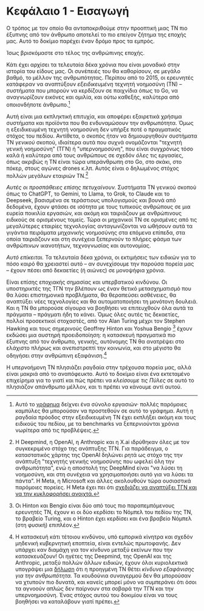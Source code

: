# Κεφάλαιο 1 - Εισαγωγή

Ο τρόπος με τον οποίο θα ανταποκριθούμε στην προοπτική μιας ΤΝ πιο έξυπνης από τον άνθρωπο αποτελεί το πιο επείγον ζήτημα της εποχής μας. Αυτό το δοκίμιο παρέχει έναν δρόμο προς τα εμπρός.

Ίσως βρισκόμαστε στο τέλος της ανθρώπινης εποχής.

Κάτι έχει αρχίσει τα τελευταία δέκα χρόνια που είναι μοναδικό στην ιστορία του είδους μας. Οι συνέπειές του θα καθορίσουν, σε μεγάλο βαθμό, το μέλλον της ανθρωπότητας. Περίπου από το 2015, οι ερευνητές κατάφεραν να αναπτύξουν *εξειδικευμένη* τεχνητή νοημοσύνη (ΤΝ) – συστήματα που μπορούν να κερδίζουν σε παιχνίδια όπως το Go, να αναγνωρίζουν εικόνες και ομιλία, και ούτω καθεξής, καλύτερα από οποιονδήποτε άνθρωπο.[^1]

Αυτή είναι μια εκπληκτική επιτυχία, και αποφέρει εξαιρετικά χρήσιμα συστήματα και προϊόντα που θα ενδυναμώσουν την ανθρωπότητα. Όμως η εξειδικευμένη τεχνητή νοημοσύνη δεν υπήρξε ποτέ ο πραγματικός στόχος του πεδίου. Αντίθετα, ο σκοπός ήταν να δημιουργηθούν συστήματα ΤΝ *γενικού* σκοπού, ιδιαίτερα αυτά που συχνά ονομάζονται "τεχνητή γενική νοημοσύνη" (ΤΓΝ) ή "υπερνοημοσύνη", που είναι συγχρόνως τόσο καλά ή καλύτερα από τους ανθρώπους σε σχεδόν *όλες* τις εργασίες, όπως ακριβώς η ΤΝ είναι τώρα υπεράνθρωπη στο Go, στο σκάκι, στο πόκερ, στους αγώνες drones κ.λπ. Αυτός είναι ο δηλωμένος στόχος πολλών μεγάλων εταιριών ΤΝ.[^2]

*Αυτές οι προσπάθειες επίσης πετυχαίνουν.* Συστήματα ΤΝ γενικού σκοπού όπως το ChatGPT, το Gemini, το Llama, το Grok, το Claude και το Deepseek, βασισμένα σε τεράστιους υπολογισμούς και βουνά από δεδομένα, έχουν φτάσει σε ισότητα με τους τυπικούς ανθρώπους σε μια ευρεία ποικιλία εργασιών, και ακόμη και ταιριάζουν με ανθρώπινους ειδικούς σε ορισμένους τομείς. Τώρα οι μηχανικοί ΤΝ σε ορισμένες από τις μεγαλύτερες εταιρίες τεχνολογίας ανταγωνίζονται να ωθήσουν αυτά τα γιγάντια πειράματα μηχανικής νοημοσύνης στα επόμενα επίπεδα, στα οποία ταιριάζουν και στη συνέχεια ξεπερνούν το πλήρες φάσμα των ανθρώπινων ικανοτήτων, τεχνογνωσίας και αυτονομίας.

*Αυτό επίκειται.* Τα τελευταία δέκα χρόνια, οι εκτιμήσεις των ειδικών για το πόσο καιρό θα χρειαστεί αυτό – αν συνεχίσουμε την παρούσα πορεία μας – έχουν πέσει από δεκαετίες (ή αιώνες) σε μονοψήφια χρόνια.

Είναι επίσης εποχιακής σημασίας και υπερβατικού κινδύνου. Οι υποστηρικτές της ΤΓΝ την βλέπουν ως έναν θετικό μετασχηματισμό που θα λύσει επιστημονικά προβλήματα, θα θεραπεύσει ασθένειες, θα αναπτύξει νέες τεχνολογίες και θα αυτοματοποιήσει τη μονότονη δουλειά. Και η ΤΝ θα μπορούσε σίγουρα να βοηθήσει να επιτευχθούν όλα αυτά τα πράγματα – πράγματι ήδη το κάνει. Όμως όλες αυτές τις δεκαετίες, πολλοί προσεκτικοί στοχαστές, από τον Alan Turing μέχρι τον Stephen Hawking και τους σημερινούς Geoffrey Hinton και Yoshua Bengio [^3] έχουν εκδώσει μια αυστηρή προειδοποίηση: η κατασκευή πραγματικά πιο έξυπνης από τον άνθρωπο, γενικής, αυτόνομης ΤΝ θα ανατρέψει στο ελάχιστο πλήρως και ανεπιστρεπτί την κοινωνία, και στο μέγιστο θα οδηγήσει στην ανθρώπινη εξαφάνιση.[^4]

Η υπερνοήμονη ΤΝ πλησιάζει ραγδαία στην τρέχουσα πορεία μας, αλλά είναι μακριά από το αναπόφευκτο. Αυτό το δοκίμιο είναι ένα εκτεταμένο επιχείρημα για το γιατί και πώς πρέπει να *κλείσουμε τις Πύλες* σε αυτό το πλησιάζον απάνθρωπο μέλλον, και τι πρέπει να κάνουμε αντί αυτού.


[^1]: Αυτό το [γράφημα](https://time.com/6300942/ai-progress-charts/) δείχνει ένα σύνολο εργασιών· πολλές παρόμοιες καμπύλες θα μπορούσαν να προστεθούν σε αυτό το γράφημα. Αυτή η ραγδαία πρόοδος στην εξειδικευμένη ΤΝ έχει εκπλήξει ακόμη και τους ειδικούς του πεδίου, με τα benchmarks να ξεπερνιούνται χρόνια νωρίτερα από τις προβλέψεις.

[^2]: Η Deepmind, η OpenAI, η Anthropic και η X.ai ιδρύθηκαν όλες με τον συγκεκριμένο στόχο της ανάπτυξης ΤΓΝ. Για παράδειγμα, ο καταστατικός χάρτης της OpenAI δηλώνει ρητά ως στόχο της την ανάπτυξη "τεχνητής γενικής νοημοσύνης που ωφελεί όλη την ανθρωπότητα", ενώ η αποστολή της DeepMind είναι "να λύσει τη νοημοσύνη, και στη συνέχεια να χρησιμοποιήσει αυτό για να λύσει τα πάντα". Η Meta, η Microsoft και άλλες ακολουθούν τώρα ουσιαστικά παρόμοιες πορείες. Η Meta έχει πει ότι [σχεδιάζει να αναπτύξει ΤΓΝ και να την κυκλοφορήσει ανοιχτά.](https://www.forbes.com/sites/johnkoetsier/2024/01/18/zuckerberg-on-ai-meta-building-agi-for-everyone-and-open-sourcing-it/)

[^3]: Οι Hinton και Bengio είναι δύο από τους πιο παραπεμπόμενους ερευνητές ΤΝ, έχουν κι οι δύο κερδίσει το Νόμπελ του πεδίου της ΤΝ, το βραβείο Turing, και ο Hinton έχει κερδίσει και ένα βραβείο Νόμπελ (στη φυσική) επιπλέον.

[^4]: Η κατασκευή κάτι τέτοιου κινδύνου, υπό εμπορικά κίνητρα και σχεδόν μηδενική κυβερνητική εποπτεία, είναι εντελώς πρωτοφανής. Δεν υπάρχει καν διαμάχη για τον κίνδυνο μεταξύ εκείνων που την κατασκευάζουν! Οι ηγέτες της Deepmind, της OpenAI και της Anthropic, μεταξύ πολλών άλλων ειδικών, έχουν όλοι κυριολεκτικά υπογράψει μια [δήλωση](https://www.safe.ai/work/statement-on-ai-risk) ότι η προηγμένη ΤΝ θέτει *κίνδυνο εξαφάνισης για την ανθρωπότητα.* Τα κουδούνια συναγερμού δεν θα μπορούσαν να χτυπούν πιο δυνατά, και κανείς μπορεί μόνο να συμπεράνει ότι όσοι τα αγνοούν απλώς δεν παίρνουν στα σοβαρά την ΤΓΝ και την υπερνοημοσύνη. Ένας στόχος αυτού του δοκιμίου είναι να τους βοηθήσει να καταλάβουν γιατί πρέπει.